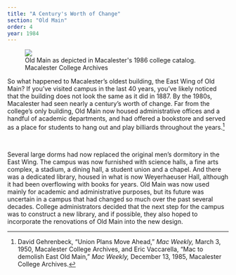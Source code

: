 ```yaml
---
title: "A Century's Worth of Change"
section: "Old Main"
order: 4
year: 1984
---
```


<figure>
   <img src="/mac-history/images/old-main-1980s.png">
   <figcaption>
          Old Main as depicted in Macalester's 1986 college catalog. Macalester College Archives
   </figcaption>
</figure>

So what happened to Macalester’s oldest building, the East Wing of Old Main? If you’ve visited campus in the last 40 years, you’ve likely noticed that the building does not look the same as it did in 1887. By the 1980s, Macalester had seen nearly a century’s worth of change. Far from the college’s only building, Old Main now housed administrative offices and a handful of academic departments, and had offered a bookstore and served as a place for students to hang out and play billiards throughout the years.[^1] 

<br>

Several large dorms had now replaced the original men’s dormitory in the East Wing. The campus was now furnished with science halls, a fine arts complex, a stadium, a dining hall, a student union and a chapel. And there was a dedicated library, housed in what is now Weyerhaeuser Hall, although it had been overflowing with books for years. Old Main was now used mainly for academic and administrative purposes, but its future was uncertain in a campus that had changed so much over the past several decades. College administrators decided that the next step for the campus was to construct a new library, and if possible, they also hoped to incorporate the renovations of Old Main into the new design.

[^1]:
     David Gehrenbeck, “Union Plans Move Ahead,” _Mac Weekly,_ March 3, 1950, Macalester College Archives, and Eric Vaccarella, “Mac to demolish East Old Main,” _Mac Weekly,_ December 13, 1985, Macalester College Archives.
